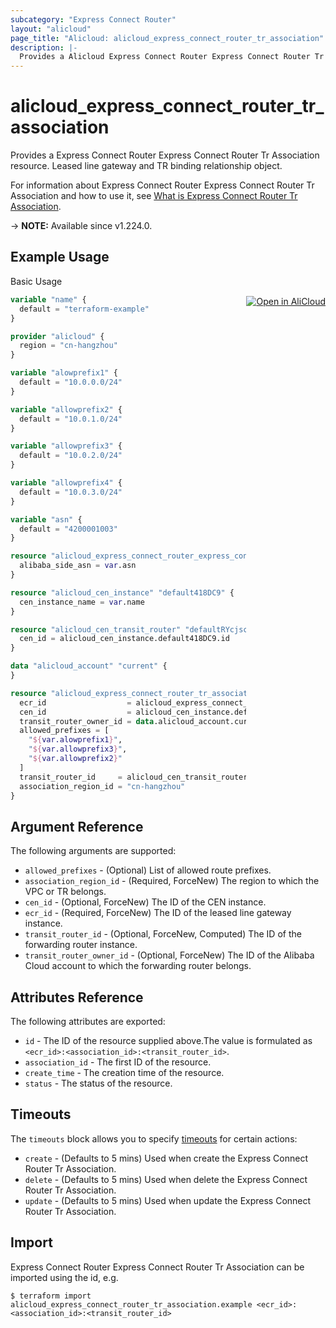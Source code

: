 ```yaml
---
subcategory: "Express Connect Router"
layout: "alicloud"
page_title: "Alicloud: alicloud_express_connect_router_tr_association"
description: |-
  Provides a Alicloud Express Connect Router Express Connect Router Tr Association resource.
---
```


# alicloud_express_connect_router_tr_association

Provides a Express Connect Router Express Connect Router Tr Association resource. Leased line gateway and TR binding relationship object.

For information about Express Connect Router Express Connect Router Tr Association and how to use it, see [What is Express Connect Router Tr Association](https://next.api.alibabacloud.com/api/ExpressConnectRouter/2023-09-01/CreateExpressConnectRouterAssociation).

-> **NOTE:** Available since v1.224.0.

## Example Usage
<div class="oics-button" style="float: right;margin: 0 0 -40px 0;">
  <a href="https://api.aliyun.com/api-tools/terraform?resource=alicloud_express_connect_router_tr_association&exampleId=dd472839-6d9b-59e6-6edb-30df6adee7ca28a7b887&activeTab=example&spm=docs.r.express_connect_router_tr_association.0.dd4728396d" target="_blank">
    <img alt="Open in AliCloud" src="https://img.alicdn.com/imgextra/i1/O1CN01hjjqXv1uYUlY56FyX_!!6000000006049-55-tps-254-36.svg" style="max-height: 44px; margin: 32px auto; max-width: 100%;">
  </a>
</div>

Basic Usage

```terraform
variable "name" {
  default = "terraform-example"
}

provider "alicloud" {
  region = "cn-hangzhou"
}

variable "alowprefix1" {
  default = "10.0.0.0/24"
}

variable "allowprefix2" {
  default = "10.0.1.0/24"
}

variable "allowprefix3" {
  default = "10.0.2.0/24"
}

variable "allowprefix4" {
  default = "10.0.3.0/24"
}

variable "asn" {
  default = "4200001003"
}

resource "alicloud_express_connect_router_express_connect_router" "defaultpX0KlC" {
  alibaba_side_asn = var.asn
}

resource "alicloud_cen_instance" "default418DC9" {
  cen_instance_name = var.name
}

resource "alicloud_cen_transit_router" "defaultRYcjsc" {
  cen_id = alicloud_cen_instance.default418DC9.id
}

data "alicloud_account" "current" {
}

resource "alicloud_express_connect_router_tr_association" "default" {
  ecr_id                  = alicloud_express_connect_router_express_connect_router.defaultpX0KlC.id
  cen_id                  = alicloud_cen_instance.default418DC9.id
  transit_router_owner_id = data.alicloud_account.current.id
  allowed_prefixes = [
    "${var.alowprefix1}",
    "${var.allowprefix3}",
    "${var.allowprefix2}"
  ]
  transit_router_id     = alicloud_cen_transit_router.defaultRYcjsc.transit_router_id
  association_region_id = "cn-hangzhou"
}
```

## Argument Reference

The following arguments are supported:
* `allowed_prefixes` - (Optional) List of allowed route prefixes.
* `association_region_id` - (Required, ForceNew) The region to which the VPC or TR belongs.
* `cen_id` - (Optional, ForceNew) The ID of the CEN instance.
* `ecr_id` - (Required, ForceNew) The ID of the leased line gateway instance.
* `transit_router_id` - (Optional, ForceNew, Computed) The ID of the forwarding router instance.
* `transit_router_owner_id` - (Optional, ForceNew) The ID of the Alibaba Cloud account to which the forwarding router belongs.

## Attributes Reference

The following attributes are exported:
* `id` - The ID of the resource supplied above.The value is formulated as `<ecr_id>:<association_id>:<transit_router_id>`.
* `association_id` - The first ID of the resource.
* `create_time` - The creation time of the resource.
* `status` - The status of the resource.

## Timeouts

The `timeouts` block allows you to specify [timeouts](https://www.terraform.io/docs/configuration-0-11/resources.html#timeouts) for certain actions:
* `create` - (Defaults to 5 mins) Used when create the Express Connect Router Tr Association.
* `delete` - (Defaults to 5 mins) Used when delete the Express Connect Router Tr Association.
* `update` - (Defaults to 5 mins) Used when update the Express Connect Router Tr Association.

## Import

Express Connect Router Express Connect Router Tr Association can be imported using the id, e.g.

```shell
$ terraform import alicloud_express_connect_router_tr_association.example <ecr_id>:<association_id>:<transit_router_id>
```